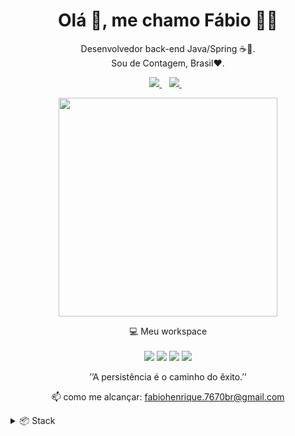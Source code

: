 <h1 align='center'>
  Olá 👋, me chamo Fábio 🧑‍💻
</h1>

<p align='center'>
 Desenvolvedor back-end Java/Spring ☕🍃.
 <br>
 Sou de Contagem, Brasil❤️.
</p>



<p align='center'>
  
  <a href="https://www.linkedin.com/in/fabiofnc">
    <img src="https://img.shields.io/badge/linkedin-%230077B5.svg?&style=for-the-badge&logo=linkedin&logoColor=white" />
  </a>&nbsp;&nbsp;
  <a href="https://instagram.com/fabao.fnc">
    <img src="https://img.shields.io/badge/instagram-%23E4405F.svg?&style=for-the-badge&logo=instagram&logoColor=white" />        
  </a>&nbsp;&nbsp;
  
</p>

<p align='center'>
 <a herf="#"><img src="https://github-readme-stats.vercel.app/api?username=FabioFNC&show_icons=true&theme=dracula&include_all_commits=true&count_private=true" width="350"/></a>
</p>

<p align='center'>
  💻 Meu workspace<br/><br/>
  <img src="https://img.shields.io/badge/windows-%230078D6.svg?&style=for-the-badge&logo=windows&logoColor=white" />
  <img src="https://img.shields.io/badge/amd-Ryzen%205%3350G-%23ED1C24.svg?&style=for-the-badge&logo=amd&logoColor=white" />
  <img src="https://img.shields.io/badge/vega-%2011-%23CC342D.svg?&style=for-the-badge&logo=amd&logoColor=white" />
  <img src="https://img.shields.io/badge/RAM-16GB-%230071C5.svg?&style=for-the-badge&logoColor=white" />
</p>

<p align='center'>
  ’’A persistência é o caminho do êxito.’’</a>
</p>

<!-- <details align='center'>
  <summary>:zap: My workspace specs</summary>
</details>-->

<p align='center'>
  📫 como me alcançar: <a href='mailto:fabiohenrique.7670br@gmail.com'>fabiohenrique.7670br@gmail.com</a>
</p>

<details>
  <summary>📦 Stack</summary>
 
<br>
 
> #### Linguagem:
 ![Java](https://img.shields.io/badge/Java-ED8B00?style=for-the-badge&logo=java&logoColor=white)
 
> #### Framework:
![Spring](https://img.shields.io/badge/Spring-6DB33F?style=for-the-badge&logo=spring&logoColor=white)

> #### IDE favorita🌟:
![IntelliJIDEA](https://img.shields.io/badge/IntelliJIDEA-000000.svg?style=for-the-badge&logo=intellij-idea&logoColor=white)

> #### Bancos de dados:
![MySQL](https://img.shields.io/badge/MySQL-005C84?style=for-the-badge&logo=mysql&logoColor=white)
![PostgreSQL](https://img.shields.io/badge/PostgreSQL-316192?style=for-the-badge&logo=postgresql&logoColor=white)

</details>
